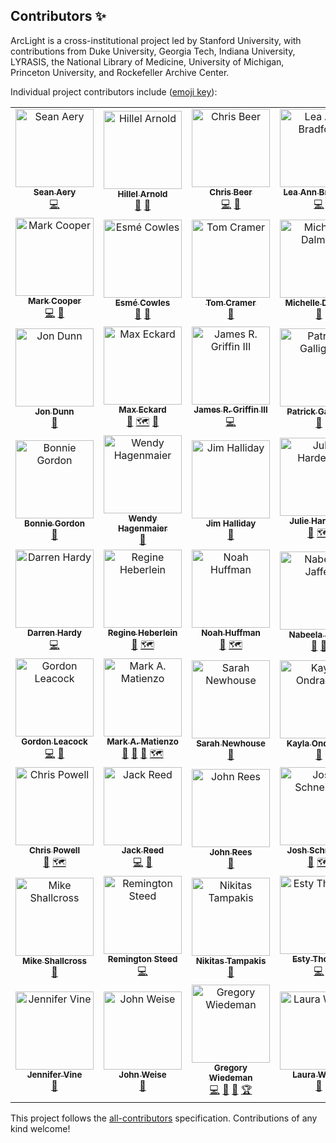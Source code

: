 ## Contributors ✨

ArcLight is a cross-institutional project led by Stanford University, with contributions from Duke University, Georgia Tech, Indiana University, LYRASIS, the National Library of Medicine, University of Michigan, Princeton University, and Rockefeller Archive Center.

Individual project contributors include ([emoji key](https://allcontributors.org/docs/en/emoji-key)):

<!-- ALL-CONTRIBUTORS-LIST:START - Do not remove or modify this section -->
<!-- prettier-ignore-start -->
<!-- markdownlint-disable -->
<table>
  <tr>
    <td align="center"><a href="https://github.com/seanaery"><img src="https://avatars3.githubusercontent.com/u/3933756?v=4" width="125px;" alt="Sean Aery"/><br /><sub><b>Sean Aery</b></sub></a><br /><a href="https://github.com/projectblacklight/arclight/commits?author=seanaery" title="Code">💻</a></td>
    <td align="center"><a href="http://hillelarnold.com"><img src="https://avatars0.githubusercontent.com/u/607621?v=4" width="125px;" alt="Hillel Arnold"/><br /><sub><b>Hillel Arnold</b></sub></a><br /><a href="#analysis-helrond" title="Functional requirements and related research">🔬</a> <a href="#userTesting-helrond" title="User Testing">📓</a></td>
    <td align="center"><a href="http://cbeer.info"><img src="https://avatars1.githubusercontent.com/u/111218?v=4" width="125px;" alt="Chris Beer"/><br /><sub><b>Chris Beer</b></sub></a><br /><a href="https://github.com/projectblacklight/arclight/commits?author=cbeer" title="Code">💻</a> <a href="https://github.com/projectblacklight/arclight/commits?author=cbeer" title="Documentation">📖</a></td>
    <td align="center"><a href="http://leaannbradford.com"><img src="https://avatars3.githubusercontent.com/u/18175797?v=4" width="125px;" alt="Lea Ann Bradford"/><br /><sub><b>Lea Ann Bradford</b></sub></a><br /><a href="https://github.com/projectblacklight/arclight/commits?author=labradford" title="Code">💻</a></td>
    <td align="center"><a href="http://actspatial.com"><img src="https://avatars0.githubusercontent.com/u/9905193?v=4" width="125px;" alt="Christina Chortaria"/><br /><sub><b>Christina Chortaria</b></sub></a><br /><a href="https://github.com/projectblacklight/arclight/commits?author=christinach" title="Code">💻</a></td>
  </tr>
  <tr>
    <td align="center"><a href="https://github.com/mark-cooper"><img src="https://avatars1.githubusercontent.com/u/551470?v=4" width="125px;" alt="Mark Cooper"/><br /><sub><b>Mark Cooper</b></sub></a><br /><a href="https://github.com/projectblacklight/arclight/commits?author=mark-cooper" title="Code">💻</a> <a href="#plugin-mark-cooper" title="Plugin/utility libraries">🔌</a></td>
    <td align="center"><a href="http://knittles.ticklefish.org/"><img src="https://avatars3.githubusercontent.com/u/856924?v=4" width="125px;" alt="Esmé Cowles"/><br /><sub><b>Esmé Cowles</b></sub></a><br /><a href="#business-escowles" title="Business development">💼</a> <a href="#analysis-escowles" title="Functional requirements and related research">🔬</a></td>
    <td align="center"><a href="https://github.com/tomcramer"><img src="https://avatars3.githubusercontent.com/u/1054837?v=4" width="125px;" alt="Tom Cramer"/><br /><sub><b>Tom Cramer</b></sub></a><br /><a href="#business-tomcramer" title="Business development">💼</a></td>
    <td align="center"><a href="https://github.com/mdalmau"><img src="https://avatars0.githubusercontent.com/u/573273?v=4" width="125px;" alt="Michelle Dalmau"/><br /><sub><b>Michelle Dalmau</b></sub></a><br /><a href="#business-mdalmau" title="Business development">💼</a></td>
    <td align="center"><a href="http://robotlibrarian.billdueber.com/"><img src="https://avatars0.githubusercontent.com/u/114006?v=4" width="125px;" alt="Bill Dueber"/><br /><sub><b>Bill Dueber</b></sub></a><br /><a href="#analysis-billdueber" title="Functional requirements and related research">🔬</a> <a href="https://github.com/projectblacklight/arclight/commits?author=billdueber" title="Code">💻</a></td>
  </tr>
  <tr>
    <td align="center"><a href="https://github.com/jwd"><img src="https://avatars1.githubusercontent.com/u/842343?v=4" width="125px;" alt="Jon Dunn"/><br /><sub><b>Jon Dunn</b></sub></a><br /><a href="#business-jwd" title="Business development">💼</a></td>
    <td align="center"><a href="https://github.com/eckardm"><img src="https://avatars1.githubusercontent.com/u/7072443?v=4" width="125px;" alt="Max Eckard"/><br /><sub><b>Max Eckard</b></sub></a><br /><a href="#analysis-eckardm" title="Functional requirements and related research">🔬</a> <a href="#productOwner-eckardm" title="Product owner">🗺</a> <a href="#userTesting-eckardm" title="User Testing">📓</a></td>
    <td align="center"><a href="https://github.com/jrgriffiniii"><img src="https://avatars0.githubusercontent.com/u/1443986?v=4" width="125px;" alt="James R. Griffin III"/><br /><sub><b>James R. Griffin III</b></sub></a><br /><a href="https://github.com/projectblacklight/arclight/commits?author=jrgriffiniii" title="Code">💻</a></td>
    <td align="center"><a href="https://github.com/p-galligan"><img src="https://avatars2.githubusercontent.com/u/2585069?v=4" width="125px;" alt="Patrick Galligan"/><br /><sub><b>Patrick Galligan</b></sub></a><br /><a href="#userTesting-p-galligan" title="User Testing">📓</a></td>
    <td align="center"><a href="http://ggeisler.com"><img src="https://avatars1.githubusercontent.com/u/101482?v=4" width="125px;" alt="Gary Geisler"/><br /><sub><b>Gary Geisler</b></sub></a><br /><a href="https://github.com/projectblacklight/arclight/commits?author=ggeisler" title="Code">💻</a> <a href="#design-ggeisler" title="Design">🎨</a></td>
  </tr>
  <tr>
    <td align="center"><a href="https://github.com/bonniegee"><img src="https://avatars3.githubusercontent.com/u/8737364?v=4" width="125px;" alt="Bonnie Gordon"/><br /><sub><b>Bonnie Gordon</b></sub></a><br /><a href="#userTesting-bonniegee" title="User Testing">📓</a></td>
    <td align="center"><a href="https://github.com/mswendyh"><img src="https://avatars1.githubusercontent.com/u/7033667?v=4" width="125px;" alt="Wendy Hagenmaier"/><br /><sub><b>Wendy Hagenmaier</b></sub></a><br /><a href="#analysis-mswendyh" title="Functional requirements and related research">🔬</a></td>
    <td align="center"><img src="http://gravatar.com/avatar/8b53dcb509d4b1fe8dd74da6a94395ef.jpg?d=retro" width="125px;" alt="Jim Halliday"/><br /><sub><b>Jim Halliday</b></sub><br /><a href="#business" title="Business development">💼</a></td>
    <td align="center"><a href="https://github.com/jlhardes"><img src="https://avatars1.githubusercontent.com/u/3440166?v=4" width="125px;" alt="Julie Hardesty"/><br /><sub><b>Julie Hardesty</b></sub></a><br /><a href="#analysis-jlhardes" title="Functional requirements and related research">🔬</a> <a href="#productOwner-jlhardes" title="Product owner">🗺</a></td>
    <td align="center"><a href="http://stanford.edu/~drh"><img src="https://avatars3.githubusercontent.com/u/1861171?v=4" width="125px;" alt="Darren Hardy"/><br /><sub><b>Darren Hardy</b></sub></a><br /><a href="https://github.com/projectblacklight/arclight/commits?author=drh-stanford" title="Code">💻</a> <a href="https://github.com/projectblacklight/arclight/commits?author=drh-stanford" title="Documentation">📖</a></td>
  </tr>
  <tr>
    <td align="center"><a href="https://github.com/drhardy"><img src="https://avatars3.githubusercontent.com/u/25580222?v=4" width="125px;" alt="Darren Hardy"/><br /><sub><b>Darren Hardy</b></sub></a><br /><a href="https://github.com/projectblacklight/arclight/commits?author=drhardy" title="Code">💻</a></td>
    <td align="center"><a href="https://github.com/regineheberlein"><img src="https://avatars1.githubusercontent.com/u/5940563?v=4" width="125px;" alt="Regine Heberlein"/><br /><sub><b>Regine Heberlein</b></sub></a><br /><a href="#analysis-regineheberlein" title="Functional requirements and related research">🔬</a> <a href="#productOwner-regineheberlein" title="Product owner">🗺</a></td>
    <td align="center"><a href="https://github.com/noahgh221"><img src="https://avatars3.githubusercontent.com/u/7328518?v=4" width="125px;" alt="Noah Huffman"/><br /><sub><b>Noah Huffman</b></sub></a><br /><a href="#analysis-noahgh221" title="Functional requirements and related research">🔬</a> <a href="#productOwner-noahgh221" title="Product owner">🗺</a></td>
    <td align="center"><a href="https://github.com/njaffer"><img src="https://avatars0.githubusercontent.com/u/12487929?v=4" width="125px;" alt="Nabeela Jaffer"/><br /><sub><b>Nabeela Jaffer</b></sub></a><br /><a href="#analysis-njaffer" title="Functional requirements and related research">🔬</a> <a href="#business-njaffer" title="Business development">💼</a></td>
    <td align="center"><a href="https://github.com/jkeck"><img src="https://avatars0.githubusercontent.com/u/96776?v=4" width="125px;" alt="Jessie Keck"/><br /><sub><b>Jessie Keck</b></sub></a><br /><a href="https://github.com/projectblacklight/arclight/commits?author=jkeck" title="Code">💻</a> <a href="https://github.com/projectblacklight/arclight/commits?author=jkeck" title="Documentation">📖</a></td>
  </tr>
  <tr>
    <td align="center"><a href="https://github.com/gordonleacock"><img src="https://avatars3.githubusercontent.com/u/12927191?v=4" width="125px;" alt="Gordon Leacock"/><br /><sub><b>Gordon Leacock</b></sub></a><br /><a href="https://github.com/projectblacklight/arclight/commits?author=gordonleacock" title="Code">💻</a> <a href="https://github.com/projectblacklight/arclight/commits?author=gordonleacock" title="Documentation">📖</a></td>
    <td align="center"><a href="https://matienzo.org/"><img src="https://avatars0.githubusercontent.com/u/73732?v=4" width="125px;" alt="Mark A. Matienzo"/><br /><sub><b>Mark A. Matienzo</b></sub></a><br /><a href="#projectManagement-anarchivist" title="Project Management">📆</a> <a href="#business-anarchivist" title="Business development">💼</a> <a href="#analysis-anarchivist" title="Functional requirements and related research">🔬</a> <a href="#productOwner-anarchivist" title="Product owner">🗺</a></td>
    <td align="center"><a href="https://github.com/archivistsarah"><img src="https://avatars0.githubusercontent.com/u/25084902?v=4" width="125px;" alt="Sarah Newhouse"/><br /><sub><b>Sarah Newhouse</b></sub></a><br /><a href="#analysis-archivistsarah" title="Functional requirements and related research">🔬</a></td>
    <td align="center"><a href="https://github.com/grepcats"><img src="https://avatars0.githubusercontent.com/u/7513448?v=4" width="125px;" alt="Kayla Ondracek"/><br /><sub><b>Kayla Ondracek</b></sub></a><br /><a href="#analysis-grepcats" title="Functional requirements and related research">🔬</a></td>
    <td align="center"><a href="https://github.com/djpillen"><img src="https://avatars3.githubusercontent.com/u/11635158?v=4" width="125px;" alt="Dallas Pillen"/><br /><sub><b>Dallas Pillen</b></sub></a><br /><a href="https://github.com/projectblacklight/arclight/commits?author=djpillen" title="Code">💻</a> <a href="#userTesting-djpillen" title="User Testing">📓</a></td>
  </tr>
  <tr>
    <td align="center"><a href="https://github.com/cmkpowell"><img src="https://avatars1.githubusercontent.com/u/16540397?v=4" width="125px;" alt="Chris Powell"/><br /><sub><b>Chris Powell</b></sub></a><br /><a href="#analysis-cmkpowell" title="Functional requirements and related research">🔬</a> <a href="#productOwner-cmkpowell" title="Product owner">🗺</a></td>
    <td align="center"><a href="https://www.jack-reed.com/"><img src="https://avatars0.githubusercontent.com/u/1656824?v=4" width="125px;" alt="Jack Reed"/><br /><sub><b>Jack Reed</b></sub></a><br /><a href="https://github.com/projectblacklight/arclight/commits?author=mejackreed" title="Code">💻</a> <a href="https://github.com/projectblacklight/arclight/commits?author=mejackreed" title="Documentation">📖</a></td>
    <td align="center"><a href="https://github.com/John-Rees"><img src="https://avatars1.githubusercontent.com/u/29233549?v=4" width="125px;" alt="John Rees"/><br /><sub><b>John Rees</b></sub></a><br /><a href="#analysis-John-Rees" title="Functional requirements and related research">🔬</a></td>
    <td align="center"><a href="https://github.com/joshschneider"><img src="https://avatars3.githubusercontent.com/u/12468197?v=4" width="125px;" alt="Josh Schneider"/><br /><sub><b>Josh Schneider</b></sub></a><br /><a href="#analysis-joshschneider" title="Functional requirements and related research">🔬</a> <a href="#productOwner-joshschneider" title="Product owner">🗺</a></td>
    <td align="center"><a href="https://github.com/willsexton"><img src="https://avatars2.githubusercontent.com/u/1359320?v=4" width="125px;" alt="Will Sexton"/><br /><sub><b>Will Sexton</b></sub></a><br /><a href="#business-willsexton" title="Business development">💼</a></td>
  </tr>
  <tr>
    <td align="center"><a href="https://github.com/shallcro"><img src="https://avatars2.githubusercontent.com/u/43279347?v=4" width="125px;" alt="Mike Shallcross"/><br /><sub><b>Mike Shallcross</b></sub></a><br /><a href="#analysis-shallcro" title="Functional requirements and related research">🔬</a></td>
    <td align="center"><a href="https://github.com/remocrevo"><img src="https://avatars1.githubusercontent.com/u/8701105?v=4" width="125px;" alt="Remington Steed"/><br /><sub><b>Remington Steed</b></sub></a><br /><a href="https://github.com/projectblacklight/arclight/commits?author=remocrevo" title="Code">💻</a></td>
    <td align="center"><a href="https://github.com/tampakis"><img src="https://avatars2.githubusercontent.com/u/4650153?v=4" width="125px;" alt="Nikitas Tampakis"/><br /><sub><b>Nikitas Tampakis</b></sub></a><br /><a href="#analysis-tampakis" title="Functional requirements and related research">🔬</a></td>
    <td align="center"><a href="https://github.com/estelendur"><img src="https://avatars0.githubusercontent.com/u/10409866?v=4" width="125px;" alt="Esty Thomas"/><br /><sub><b>Esty Thomas</b></sub></a><br /><a href="https://github.com/projectblacklight/arclight/commits?author=estelendur" title="Code">💻</a></td>
    <td align="center"><a href="http://camillevilla.github.io"><img src="https://avatars2.githubusercontent.com/u/5402927?v=4" width="125px;" alt="Camille Villa"/><br /><sub><b>Camille Villa</b></sub></a><br /><a href="https://github.com/projectblacklight/arclight/commits?author=camillevilla" title="Code">💻</a> <a href="https://github.com/projectblacklight/arclight/commits?author=camillevilla" title="Documentation">📖</a></td>
  </tr>
  <tr>
    <td align="center"><a href="https://github.com/jvine"><img src="https://avatars0.githubusercontent.com/u/6945691?v=4" width="125px;" alt="Jennifer Vine"/><br /><sub><b>Jennifer Vine</b></sub></a><br /><a href="#design-jvine" title="Design">🎨</a></td>
    <td align="center"><a href="https://github.com/jweise"><img src="https://avatars2.githubusercontent.com/u/114413?v=4" width="125px;" alt="John Weise"/><br /><sub><b>John Weise</b></sub></a><br /><a href="#business-jweise" title="Business development">💼</a></td>
    <td align="center"><a href="https://github.com/gwiedeman"><img src="https://avatars0.githubusercontent.com/u/10030353?v=4" width="125px;" alt="Gregory Wiedeman"/><br /><sub><b>Gregory Wiedeman</b></sub></a><br /><a href="https://github.com/projectblacklight/arclight/commits?author=gwiedeman" title="Code">💻</a> <a href="https://github.com/projectblacklight/arclight/issues?q=author%3Agwiedeman" title="Bug reports">🐛</a> <a href="#userTesting-gwiedeman" title="User Testing">📓</a> <a href="#inProduction-gwiedeman" title="Has a production implementation">🏆</a></td>
    <td align="center"><a href="https://github.com/lauraw15"><img src="https://avatars2.githubusercontent.com/u/6343788?v=4" width="125px;" alt="Laura Wilsey"/><br /><sub><b>Laura Wilsey</b></sub></a><br /><a href="#analysis-lauraw15" title="Functional requirements and related research">🔬</a></td>
  </tr>
</table>

<!-- markdownlint-enable -->
<!-- prettier-ignore-end -->
<!-- ALL-CONTRIBUTORS-LIST:END -->

This project follows the [all-contributors](https://github.com/all-contributors/all-contributors) specification. Contributions of any kind welcome!
